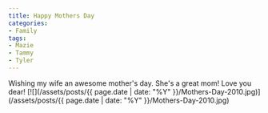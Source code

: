 ```yaml
---
title: Happy Mothers Day
categories:
- Family
tags:
- Mazie
- Tammy
- Tyler
---
```


Wishing my wife an awesome mother's day. She's a great mom! Love you dear!
[![](/assets/posts/{{ page.date | date: "%Y" }}/Mothers-Day-2010.jpg)](/assets/posts/{{ page.date | date: "%Y" }}/Mothers-Day-2010.jpg)
